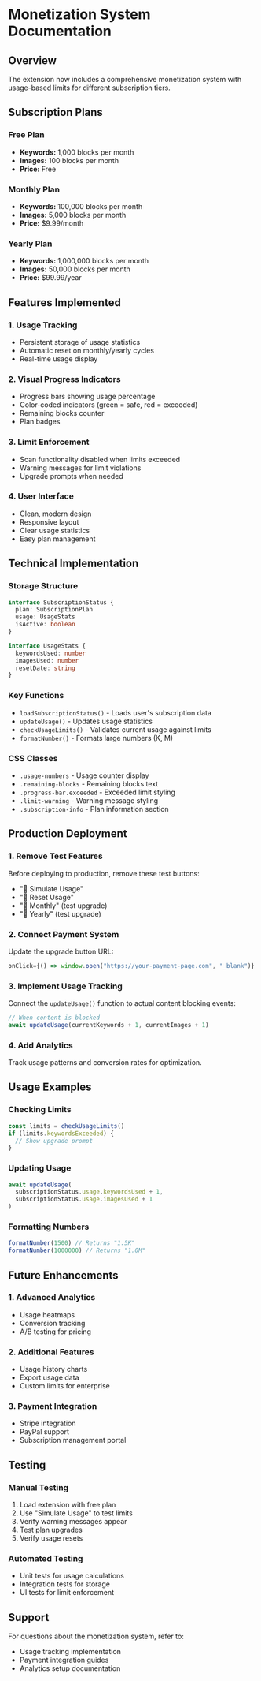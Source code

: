 # Monetization System Documentation

## Overview

The extension now includes a comprehensive monetization system with usage-based limits for different subscription tiers.

## Subscription Plans

### Free Plan

- **Keywords:** 1,000 blocks per month
- **Images:** 100 blocks per month
- **Price:** Free

### Monthly Plan

- **Keywords:** 100,000 blocks per month
- **Images:** 5,000 blocks per month
- **Price:** $9.99/month

### Yearly Plan

- **Keywords:** 1,000,000 blocks per month
- **Images:** 50,000 blocks per month
- **Price:** $99.99/year

## Features Implemented

### 1. Usage Tracking

- Persistent storage of usage statistics
- Automatic reset on monthly/yearly cycles
- Real-time usage display

### 2. Visual Progress Indicators

- Progress bars showing usage percentage
- Color-coded indicators (green = safe, red = exceeded)
- Remaining blocks counter
- Plan badges

### 3. Limit Enforcement

- Scan functionality disabled when limits exceeded
- Warning messages for limit violations
- Upgrade prompts when needed

### 4. User Interface

- Clean, modern design
- Responsive layout
- Clear usage statistics
- Easy plan management

## Technical Implementation

### Storage Structure

```typescript
interface SubscriptionStatus {
  plan: SubscriptionPlan
  usage: UsageStats
  isActive: boolean
}

interface UsageStats {
  keywordsUsed: number
  imagesUsed: number
  resetDate: string
}
```

### Key Functions

- `loadSubscriptionStatus()` - Loads user's subscription data
- `updateUsage()` - Updates usage statistics
- `checkUsageLimits()` - Validates current usage against limits
- `formatNumber()` - Formats large numbers (K, M)

### CSS Classes

- `.usage-numbers` - Usage counter display
- `.remaining-blocks` - Remaining blocks text
- `.progress-bar.exceeded` - Exceeded limit styling
- `.limit-warning` - Warning message styling
- `.subscription-info` - Plan information section

## Production Deployment

### 1. Remove Test Features

Before deploying to production, remove these test buttons:

- "🧪 Simulate Usage"
- "🔄 Reset Usage"
- "📅 Monthly" (test upgrade)
- "📅 Yearly" (test upgrade)

### 2. Connect Payment System

Update the upgrade button URL:

```typescript
onClick={() => window.open("https://your-payment-page.com", "_blank")}
```

### 3. Implement Usage Tracking

Connect the `updateUsage()` function to actual content blocking events:

```typescript
// When content is blocked
await updateUsage(currentKeywords + 1, currentImages + 1)
```

### 4. Add Analytics

Track usage patterns and conversion rates for optimization.

## Usage Examples

### Checking Limits

```typescript
const limits = checkUsageLimits()
if (limits.keywordsExceeded) {
  // Show upgrade prompt
}
```

### Updating Usage

```typescript
await updateUsage(
  subscriptionStatus.usage.keywordsUsed + 1,
  subscriptionStatus.usage.imagesUsed + 1
)
```

### Formatting Numbers

```typescript
formatNumber(1500) // Returns "1.5K"
formatNumber(1000000) // Returns "1.0M"
```

## Future Enhancements

### 1. Advanced Analytics

- Usage heatmaps
- Conversion tracking
- A/B testing for pricing

### 2. Additional Features

- Usage history charts
- Export usage data
- Custom limits for enterprise

### 3. Payment Integration

- Stripe integration
- PayPal support
- Subscription management portal

## Testing

### Manual Testing

1. Load extension with free plan
2. Use "Simulate Usage" to test limits
3. Verify warning messages appear
4. Test plan upgrades
5. Verify usage resets

### Automated Testing

- Unit tests for usage calculations
- Integration tests for storage
- UI tests for limit enforcement

## Support

For questions about the monetization system, refer to:

- Usage tracking implementation
- Payment integration guides
- Analytics setup documentation
